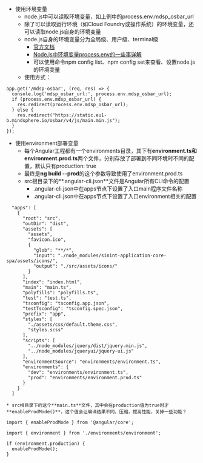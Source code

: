 * 使用环境变量
    * node.js中可以读取环境变量，如上例中的process.env.mdsp_osbar_url
    * 除了可以读取运行环境（如Cloud Foundry或操作系统）的环境变量，还可以读取node.js自身的环境变量
    * node.js自身的环境变量分为全局级、用户级、terminal级
        * [官方文档](http://nodejs.cn/api/process.html#process_process_env)
        * [Node.js中环境变量process.env的一些事详解](https://www.jb51.net/article/126838.htm?&_=1523688296390)
        * 可以使用命令npm config list、npm config set来查看、设置node.js的环境变量
    * 使用方式：

```
app.get('/mdsp-osbar', (req, res) => {
  console.log('mdsp_osbar_url:', process.env.mdsp_osbar_url);
  if (process.env.mdsp_osbar_url) {
    res.redirect(process.env.mdsp_osbar_url);
  } else {
    res.redirect("https://static.eu1-b.mindsphere.io/osbar/v4/js/main.min.js");
  }
});
```

* 使用environment部署变量
    * 每个Angular工程都有一个environments目录，其下有**environment.ts和environment.prod.ts**两个文件，分别存放了部署到不同环境时不同的配置，默认只有production: true
    * 最终是**ng build --prod**的这个参数导致使用了environment.prod.ts
    * src根目录下的**.angular-cli.json**文件是Angular所有CLI命令的配置
        * .angular-cli.json中在apps节点下设置了入口main程序文件名称
        * .angular-cli.json中在apps节点下设置了入口environment相关的配置

```
  "apps": [
    {
      "root": "src",
      "outDir": "dist",
      "assets": [
        "assets",
        "favicon.ico",
        {
          "glob": "**/*",
          "input": "./node_modules/sinint-application-core-spa/assets/icons/",
          "output": "./src/assets/icons/"
        }
      ],
      "index": "index.html",
      "main": "main.ts",
      "polyfills": "polyfills.ts",
      "test": "test.ts",
      "tsconfig": "tsconfig.app.json",
      "testTsconfig": "tsconfig.spec.json",
      "prefix": "app",
      "styles": [
        "./assets/css/default.theme.css",
        "styles.scss"
      ],
      "scripts": [
        "../node_modules/jquery/dist/jquery.min.js",
        "../node_modules/jqueryui/jquery-ui.js"
      ],
      "environmentSource": "environments/environment.ts",
      "environments": {
        "dev": "environments/environment.ts",
        "prod": "environments/environment.prod.ts"
      }
    }
  ]
```

    * src根目录下的这个**main.ts**文件，其中会在production值为true时才**enableProdMode()**，这个值会让编译结果不同，压缩，提高性能，关掉一些功能？

```
import { enableProdMode } from '@angular/core';

import { environment } from './environments/environment';

if (environment.production) {
  enableProdMode();
}
```